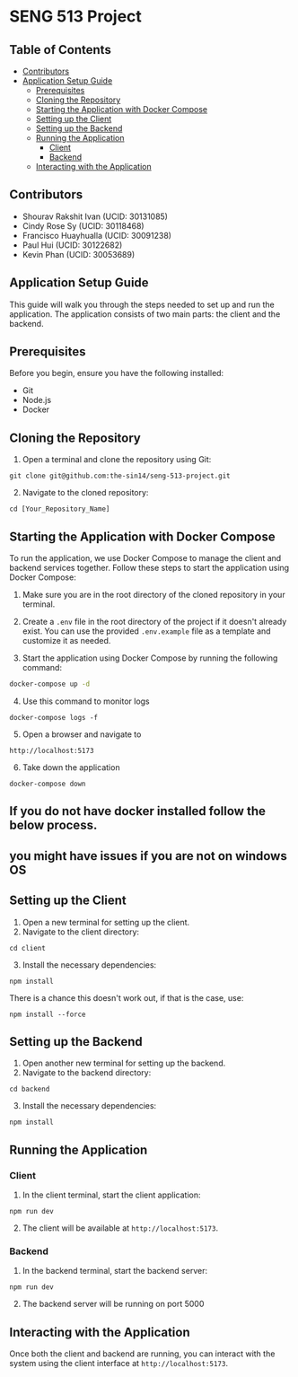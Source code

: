 # SENG 513 Project

## Table of Contents
- [Contributors](#contributors)
- [Application Setup Guide](#application-setup-guide)
  - [Prerequisites](#prerequisites)
  - [Cloning the Repository](#cloning-the-repository)
  - [Starting the Application with Docker Compose](#starting-the-application-with-docker-compose)
  - [Setting up the Client](#setting-up-the-client)
  - [Setting up the Backend](#setting-up-the-backend)
  - [Running the Application](#running-the-application)
    - [Client](#client)
    - [Backend](#backend)
  - [Interacting with the Application](#interacting-with-the-application)

## Contributors
- Shourav Rakshit Ivan (UCID: 30131085)
- Cindy Rose Sy (UCID: 30118468)
- Francisco Huayhualla (UCID: 30091238)
- Paul Hui (UCID: 30122682)
- Kevin Phan (UCID: 30053689)

## Application Setup Guide

This guide will walk you through the steps needed to set up and run the application. The application consists of two main parts: the client and the backend.

## Prerequisites

Before you begin, ensure you have the following installed:
- Git
- Node.js
- Docker

## Cloning the Repository

1. Open a terminal and clone the repository using Git:

```
git clone git@github.com:the-sin14/seng-513-project.git
```

2. Navigate to the cloned repository:

```
cd [Your_Repository_Name]
```

## Starting the Application with Docker Compose

To run the application, we use Docker Compose to manage the client and backend services together. Follow these steps to start the application using Docker Compose:

1. Make sure you are in the root directory of the cloned repository in your terminal.

2. Create a `.env` file in the root directory of the project if it doesn't already exist. You can use the provided `.env.example` file as a template and customize it as needed.

3. Start the application using Docker Compose by running the following command:

```bash
docker-compose up -d
```

4. Use this command to monitor logs
```
docker-compose logs -f
```

5. Open a browser and navigate to 
```
http://localhost:5173
```

6. Take down the application 
```
docker-compose down
```


## If you do not have docker installed follow the below process.
## you might have issues if you are not on windows OS

## Setting up the Client

1. Open a new terminal for setting up the client.
2. Navigate to the client directory:
```
cd client
```
3. Install the necessary dependencies:
```
npm install
```
There is a chance this doesn't work out, if that is the case, use:
```
npm install --force
```
## Setting up the Backend

1. Open another new terminal for setting up the backend.
2. Navigate to the backend directory:

```
cd backend
```
3. Install the necessary dependencies:
```
npm install
```


## Running the Application

### Client

1. In the client terminal, start the client application:
```
npm run dev
```
2. The client will be available at `http://localhost:5173`.

### Backend

1. In the backend terminal, start the backend server:
```
npm run dev
```
2. The backend server will be running on port 5000

## Interacting with the Application

Once both the client and backend are running, you can interact with the system using the client interface at `http://localhost:5173`.
